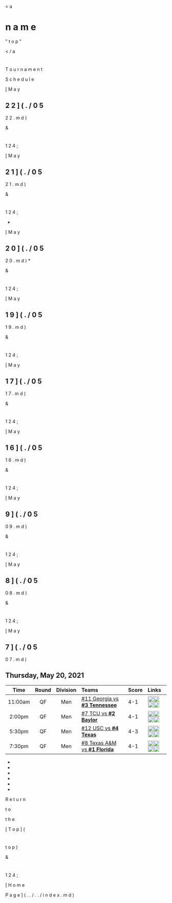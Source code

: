 <
a
 
n
a
m
e
=
"
t
o
p
"
>
<
/
a
>
 
 




#
 
T
o
u
r
n
a
m
e
n
t
 
S
c
h
e
d
u
l
e
 
 




[
M
a
y
 
2
2
]
(
.
/
0
5
-
2
2
.
m
d
)
 
&
#
1
2
4
;
 
[
M
a
y
 
2
1
]
(
.
/
0
5
-
2
1
.
m
d
)
 
&
#
1
2
4
;
 
*
[
M
a
y
 
2
0
]
(
.
/
0
5
-
2
0
.
m
d
)
*
 
&
#
1
2
4
;
 
[
M
a
y
 
1
9
]
(
.
/
0
5
-
1
9
.
m
d
)
 
&
#
1
2
4
;
 
[
M
a
y
 
1
7
]
(
.
/
0
5
-
1
7
.
m
d
)
 
&
#
1
2
4
;
 
[
M
a
y
 
1
6
]
(
.
/
0
5
-
1
6
.
m
d
)
 
&
#
1
2
4
;
 
[
M
a
y
 
9
]
(
.
/
0
5
-
0
9
.
m
d
)
 
&
#
1
2
4
;
 
[
M
a
y
 
8
]
(
.
/
0
5
-
0
8
.
m
d
)
 
&
#
1
2
4
;
 
[
M
a
y
 
7
]
(
.
/
0
5
-
0
7
.
m
d
)

## Thursday, May 20, 2021 <a name="05-20"></a>  

| **Time** | **Round** | **Division** | **Teams** | **Score** | **Links** |  
| :------: | :-------: | :----------: | :-------- | :-------- | :-------- |  
| 11:00am  | QF        | Men          | [#11 Georgia vs <b>#3 Tennessee</b>](../ncaam/matches/R4_17-24_UGA_vs_TENN.md) | 4-1       | <a href="http://scores.tennisticker.de/usa/ustanc/conf/league/sb.html?tournid=788&clubid=257-255&cn1=Tennessee&cn2=Georgia&ci1=257&ci2=255&lid=82" target="_blank"><img src="https://abs-0.twimg.com/emoji/v2/svg/1f4ca.svg" width="18" height="18" /></a><a href="https://www.ustanationalcampus.com/content/dam/nationalcampus/collegiate/ncaa2021/pdf/MQFTENNUGA.pdf" target="_blank"><img src="https://abs-0.twimg.com/emoji/v2/svg/1f4dd.svg" width="18" height="18" /></a><a href="https://www.ustanationalcampus.com/en/home/news/2021-mens-qf-session-one-photos.html" target="_blank"><img src="https://abs-0.twimg.com/emoji/v2/svg/1f4f7.svg" width="18" height="18" /></a><a href="https://www.ustanationalcampus.com/content/dam/nationalcampus/collegiate/ncaa2021/pdf/MQFTENNUGAQuotes.pdf" target="_blank"><img src="https://abs-0.twimg.com/emoji/v2/svg/1f399.svg" width="18" height="18" /></a> |  
| 2:00pm   | QF        | Men          | [#7 TCU vs <b>#2 Baylor</b>](../ncaam/matches/R4_25-32_TCU_vs_BAY.md) | 4-1       | <a href="http://scores.tennisticker.de/usa/ustanc/conf/league/sb.html?tournid=789&clubid=552-591&cn1=Baylor&cn2=TCU&ci1=552&ci2=591&lid=82" target="_blank"><img src="https://abs-0.twimg.com/emoji/v2/svg/1f4ca.svg" width="18" height="18" /></a><a href="https://www.ustanationalcampus.com/content/dam/nationalcampus/collegiate/ncaa2021/pdf/MQFBAYTCU.pdf" target="_blank"><img src="https://abs-0.twimg.com/emoji/v2/svg/1f4dd.svg" width="18" height="18" /></a><a href="https://www.ustanationalcampus.com/en/home/news/2021-mens-qf-session-one-photos.html" target="_blank"><img src="https://abs-0.twimg.com/emoji/v2/svg/1f4f7.svg" width="18" height="18" /></a><a href="https://www.ustanationalcampus.com/content/dam/nationalcampus/collegiate/ncaa2021/pdf/MQFBAYTCUQuotes.pdf" target="_blank"><img src="https://abs-0.twimg.com/emoji/v2/svg/1f399.svg" width="18" height="18" /></a> |  
| 5:30pm   | QF        | Men          | [#12 USC vs <b>#4 Texas</b>](../ncaam/matches/R4_9-16_USC_vs_TEX.md) | 4-3       | <a href="http://scores.tennisticker.de/usa/ustanc/conf/league/sb.html?tournid=790&clubid=265-299&cn1=Texas&cn2=USC&ci1=265&ci2=299&lid=82" target="_blank"><img src="https://abs-0.twimg.com/emoji/v2/svg/1f4ca.svg" width="18" height="18" /></a><a href="https://www.ustanationalcampus.com/content/dam/nationalcampus/collegiate/ncaa2021/pdf/MQFTEXUSC.pdf" target="_blank"><img src="https://abs-0.twimg.com/emoji/v2/svg/1f4dd.svg" width="18" height="18" /></a><a href="https://www.ustanationalcampus.com/en/home/news/2021-mens-qf-session-two-photos.html" target="_blank"><img src="https://abs-0.twimg.com/emoji/v2/svg/1f4f7.svg" width="18" height="18" /></a><a href="https://www.ustanationalcampus.com/content/dam/nationalcampus/collegiate/ncaa2021/pdf/MQFTEXUSCQuotes.pdf" target="_blank"><img src="https://abs-0.twimg.com/emoji/v2/svg/1f399.svg" width="18" height="18" /></a> |  
| 7:30pm   | QF        | Men          | [#8 Texas A&M vs <b>#1 Florida</b>](../ncaam/matches/R4_1-8_AM_vs_FLA.md) | 4-1       | <a href="http://scores.tennisticker.de/usa/ustanc/conf/league/sb.html?tournid=791&clubid=251-297&cn1=Florida&cn2=Texas%20A%26M&ci1=251&ci2=297&lid=82" target="_blank"><img src="https://abs-0.twimg.com/emoji/v2/svg/1f4ca.svg" width="18" height="18" /></a><a href="https://www.ustanationalcampus.com/content/dam/nationalcampus/collegiate/ncaa2021/pdf/MQFFLATAMU.pdf" target="_blank"><img src="https://abs-0.twimg.com/emoji/v2/svg/1f4dd.svg" width="18" height="18" /></a><a href="https://www.ustanationalcampus.com/en/home/news/2021-mens-qf-session-two-photos.html" target="_blank"><img src="https://abs-0.twimg.com/emoji/v2/svg/1f4f7.svg" width="18" height="18" /></a><a href="https://www.ustanationalcampus.com/content/dam/nationalcampus/collegiate/ncaa2021/pdf/MQFFLATAMUQuotes.pdf" target="_blank"><img src="https://abs-0.twimg.com/emoji/v2/svg/1f399.svg" width="18" height="18" /></a> |  


-
-
-
-
-
-




R
e
t
u
r
n
 
t
o
 
t
h
e
 
[
T
o
p
]
(
#
t
o
p
)
 
&
#
1
2
4
;
 
[
H
o
m
e
 
P
a
g
e
]
(
.
.
/
.
.
/
i
n
d
e
x
.
m
d
)